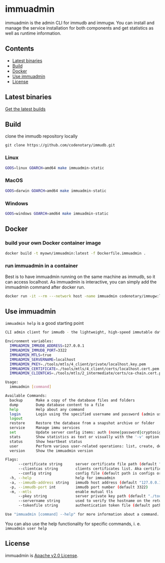 # immuadmin

immuadmin is the admin CLI for immudb and immugw. You can install and manage the service installation for both components and get statistics as well as runtime information.

## Contents
 - [Latest binaries](#latest-binaries)
 - [Build](#build)
 - [Docker](#docker)
 - [Use immuadmin](#use-immuadmin)
 - [License](#license)

## Latest binaries

[Get the latest builds](https://github.com/codenotary/immudb/releases/latest)

## Build

clone the immudb repository locally

`git clone https://github.com/codenotary/immudb.git`

### Linux

```bash
GOOS=linux GOARCH=amd64 make immuadmin-static
```

### MacOS

```bash
GOOS=darwin GOARCH=amd64 make immuadmin-static
```

### Windows

```bash
GOOS=windows GOARCH=amd64 make immuadmin-static
```

## Docker

### build your own Docker container image
```bash
docker build -t myown/immuadmin:latest -f Dockerfile.immuadmin .
```

### run immuadmin in a container
Best is to have immuadmin running on the same machine as immudb, so it can access localhost. As immuadmin is interactive, you can simply add the immuadmin command after docker run.

```bash
docker run -it --rm ---network host -name immuadmin codenotary/immugw:latest help
```

## Use immuadmin

`immuadmin help` is a good starting point

```bash
CLI admin client for immudb - the lightweight, high-speed immutable database for systems and applications.

Environment variables:
  IMMUADMIN_IMMUDB_ADDRESS=127.0.0.1
  IMMUADMIN_IMMUDB_PORT=3322
  IMMUADMIN_MTLS=true
  IMMUADMIN_SERVERNAME=localhost
  IMMUADMIN_PKEY=./tools/mtls/4_client/private/localhost.key.pem
  IMMUADMIN_CERTIFICATE=./tools/mtls/4_client/certs/localhost.cert.pem
  IMMUADMIN_CLIENTCAS=./tools/mtls/2_intermediate/certs/ca-chain.cert.pem

Usage:
  immuadmin [command]

Available Commands:
  backup      Make a copy of the database files and folders
  dump        Dump database content to a file
  help        Help about any command
  login       Login using the specified username and password (admin username is immu)
  logout
  restore     Restore the database from a snapshot archive or folder
  service     Manage immu services
  set         Update server config items: auth (none|password|cryptosig), mtls (true|false)
  stats       Show statistics as text or visually with the '-v' option. Run 'immuadmin stats -h' for details.
  status      Show heartbeat status
  user        Perform various user-related operations: list, create, deactivate, change password, set permissions
  version     Show the immuadmin version

Flags:
      --certificate string      server certificate file path (default "./tools/mtls/4_client/certs/localhost.cert.pem")
      --clientcas string        clients certificates list. Aka certificate authority (default "./tools/mtls/2_intermediate/certs/ca-chain.cert.pem")
      --config string           config file (default path is configs or $HOME; default filename is immuadmin.toml)
  -h, --help                    help for immuadmin
  -a, --immudb-address string   immudb host address (default "127.0.0.1")
  -p, --immudb-port int         immudb port number (default 3322)
  -m, --mtls                    enable mutual tls
      --pkey string             server private key path (default "./tools/mtls/4_client/private/localhost.key.pem")
      --servername string       used to verify the hostname on the returned certificates (default "localhost")
      --tokenfile string        authentication token file (default path is $HOME or binary location; the supplied value will be automatically suffixed with _admin; default filename is token_admin) (default "token")

Use "immuadmin [command] --help" for more information about a command.
```

You can also use the help functionality for specific commands, i. e. `immuadmin user help`

## License

immuadmin is [Apache v2.0 License](https://github.com/codenotary/immudb/blob/master/LICENSE).
